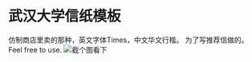 # 武汉大学信纸模板
仿制商店里卖的那种，英文字体Times，中文华文行楷。
为了写推荐信做的。
Feel free to use.
![截个图看下](https://github.com/JiaoMaWHU/WHU_Template/blob/master/preview.png)
